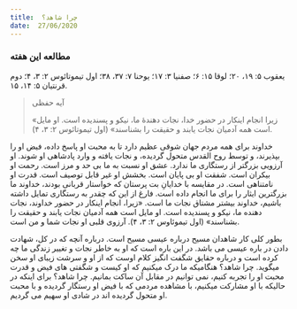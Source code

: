 ```yaml
---
title:  چرا شاهد؟
date:  27/06/2020
---
```


### مطالعه این هفته
یعقوب ۵: ۱۹، ۲۰؛ لوقا ۱۵: ۶؛ صفنیا ۳: ۱۷؛ یوحنا ۷: ۳۷، ۳۸؛ اول تیموتائوس ۲: ۳، ۴؛ دوم قرنتیان ۵: ۱۴، ۱۵.

> <p>آیه حفظی</p>
> «زیرا انجام اینکار در حضور خدا، نجات دهندهٔ ما، نیکو و پسندیده است. او مایل است همه آدمیان نجات یابند و حقیقت را بشناسند» (اول تیموتائوس ۲: ۳، ۴).

خداوند برای همه مردم جهان شوقی عظیم دارد تا به محبت او پاسخ داده، فیض او را بپذیرند، و توسط روح القدس متحول گردیده، و نجات یافته و وارد پادشاهی او شوند. او آرزویی بزرگتر از رستگاری ما ندارد. عشق او نسبت به ما بی حد و مرز است. رحمت او بیکران است. شفقت او بی پایان است. بخشش او غیر قابل توصیف است. قدرت او نامتناهی است. در مقایسه با خدایانِ بت پرستان که خواستار قربانی بودند، خداوند ما بزرگترین ایثار را برای ما انجام داده است. فارغ از این که چقدر به رستگاری تمایل داشته باشیم، خداوند بیشتر مشتاق نجات ما است. «زیرا، انجام اینکار در حضور خداوند، نجات دهنده ما، نیکو و پسندیده است. او مایل است همه آدمیان نجات یابند و حقیقت را بشناسند» (اول تیموئاوس ۲: ۳، ۴). آرزوی قلبی او نجات شما و من است.

بطور کلی کار شاهدان مسیح درباره عیسی مسیح است. درباره آنچه که در کل، شهادت دادن در باره عیسی می باشد. در این باره است که او به خاطر نجات و تغییر زندگی ما چه کرده است و درباره حقایق شگفت انگیز کلام اوست که از او و سرشت زیبای او سخن میگوید. چرا شاهد؟ هنگامیکه ما درک میکنیم که او کیست و شگفتی های فیض و قدرت محبت او را تجربه کنیم، نمی توانیم در مقابل آن ساکت بمانیم. چرا شاهد؟ برای اینکه در حالیکه با او مشارکت میکنیم، با مشاهده مردمی که با فیض او رستگار گردیده و با محبت او متحول گردیده اند در شادی او سهیم می گردیم.